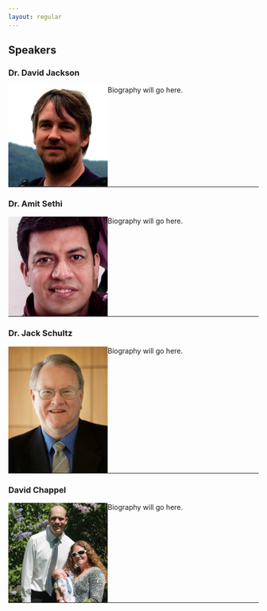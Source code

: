 ```yaml
---
layout: regular
---
```


## Speakers

### Dr. David Jackson

<img src="/img/speaker1.jpeg" alt="Dr. David Jackson Photo" width="200px" style="float: left" /> 

Biography will go here.

<hr style="clear: both;" />

### Dr. Amit Sethi

<img src="/img/speaker2.png" alt="Dr. Amit Sethi Photo" width="200px" style="float: left" /> 

Biography will go here.

<hr style="clear: both;" />

### Dr. Jack Schultz

<img src="/img/speaker3.jpeg" alt="Dr. Jack Schultz Photo" width="200px" style="float: left" /> 

Biography will go here.

<hr style="clear: both;" />

### David Chappel

<img src="/img/speaker4.jpeg" alt="Dr. David Jackson Photo" width="200px" style="float: left" /> 

Biography will go here.

<hr style="clear: both;" />
